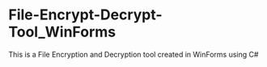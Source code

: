 # File-Encrypt-Decrypt-Tool_WinForms
 This is a File Encryption and Decryption tool created in WinForms using C#
